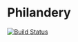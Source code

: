Philandery
==========

[![Build Status](https://travis-ci.org/philandery/philandery.app.svg?branch=master)](https://travis-ci.org/philandery/philandery.app)

